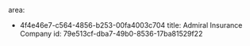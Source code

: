 area:
  - 4f4e46e7-c564-4856-b253-00fa4003c704
title: Admiral Insurance Company
id: 79e513cf-dba7-49b0-8536-17ba81529f22

